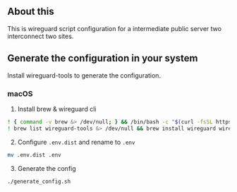 ## About this

This is wireguard script configuration for a intermediate public server two interconnect two sites.

## Generate the configuration in your system

Install wireguard-tools to generate the configuration.

### macOS

1. Install brew & wireguard cli

```bash
! { command -v brew &> /dev/null; } && /bin/bash -c "$(curl -fsSL https://raw.githubusercontent.com/Homebrew/install/HEAD/install.sh)"
! brew list wireguard-tools &> /dev/null && brew install wireguard wireguard-tools
```

2. Configure `.env.dist` and rename to `.env`

```bash
mv .env.dist .env
```

3. Generate the config

```bash
./generate_config.sh
```
